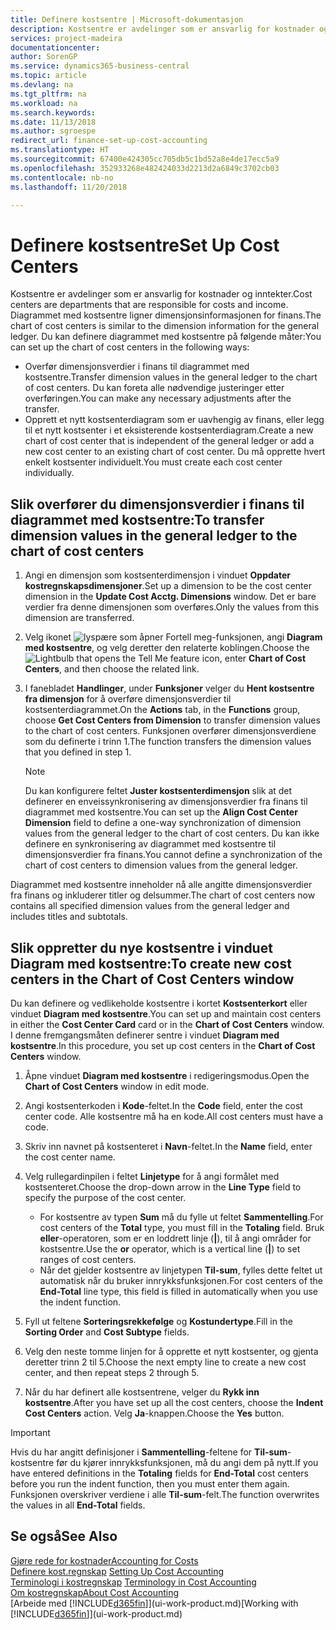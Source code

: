```yaml
---
title: Definere kostsentre | Microsoft-dokumentasjon
description: Kostsentre er avdelinger som er ansvarlig for kostnader og inntekter. Diagrammet med kostsentre ligner dimensjonsinformasjonen for finans.
services: project-madeira
documentationcenter: 
author: SorenGP
ms.service: dynamics365-business-central
ms.topic: article
ms.devlang: na
ms.tgt_pltfrm: na
ms.workload: na
ms.search.keywords: 
ms.date: 11/13/2018
ms.author: sgroespe
redirect_url: finance-set-up-cost-accounting
ms.translationtype: HT
ms.sourcegitcommit: 67400e424305cc705db5c1bd52a8e4de17ecc5a9
ms.openlocfilehash: 352933268e482424033d2213d2a6849c3702cb03
ms.contentlocale: nb-no
ms.lasthandoff: 11/20/2018

---
```

# <a name="set-up-cost-centers"></a><span data-ttu-id="18d00-104">Definere kostsentre</span><span class="sxs-lookup"><span data-stu-id="18d00-104">Set Up Cost Centers</span></span>
<span data-ttu-id="18d00-105">Kostsentre er avdelinger som er ansvarlig for kostnader og inntekter.</span><span class="sxs-lookup"><span data-stu-id="18d00-105">Cost centers are departments that are responsible for costs and income.</span></span> <span data-ttu-id="18d00-106">Diagrammet med kostsentre ligner dimensjonsinformasjonen for finans.</span><span class="sxs-lookup"><span data-stu-id="18d00-106">The chart of cost centers is similar to the dimension information for the general ledger.</span></span> <span data-ttu-id="18d00-107">Du kan definere diagrammet med kostsentre på følgende måter:</span><span class="sxs-lookup"><span data-stu-id="18d00-107">You can set up the chart of cost centers in the following ways:</span></span>  

-   <span data-ttu-id="18d00-108">Overfør dimensjonsverdier i finans til diagrammet med kostsentre.</span><span class="sxs-lookup"><span data-stu-id="18d00-108">Transfer dimension values in the general ledger to the chart of cost centers.</span></span> <span data-ttu-id="18d00-109">Du kan foreta alle nødvendige justeringer etter overføringen.</span><span class="sxs-lookup"><span data-stu-id="18d00-109">You can make any necessary adjustments after the transfer.</span></span>  
-   <span data-ttu-id="18d00-110">Opprett et nytt kostsenterdiagram som er uavhengig av finans, eller legg til et nytt kostsenter i et eksisterende kostsenterdiagram.</span><span class="sxs-lookup"><span data-stu-id="18d00-110">Create a new chart of cost center that is independent of the general ledger or add a new cost center to an existing chart of cost center.</span></span> <span data-ttu-id="18d00-111">Du må opprette hvert enkelt kostsenter individuelt.</span><span class="sxs-lookup"><span data-stu-id="18d00-111">You must create each cost center individually.</span></span>  

## <a name="to-transfer-dimension-values-in-the-general-ledger-to-the-chart-of-cost-centers"></a><span data-ttu-id="18d00-112">Slik overfører du dimensjonsverdier i finans til diagrammet med kostsentre:</span><span class="sxs-lookup"><span data-stu-id="18d00-112">To transfer dimension values in the general ledger to the chart of cost centers</span></span>  
1.  <span data-ttu-id="18d00-113">Angi en dimensjon som kostsenterdimensjon i vinduet **Oppdater kostregnskapsdimensjoner**.</span><span class="sxs-lookup"><span data-stu-id="18d00-113">Set up a dimension to be the cost center dimension in the **Update Cost Acctg. Dimensions** window.</span></span> <span data-ttu-id="18d00-114">Det er bare verdier fra denne dimensjonen som overføres.</span><span class="sxs-lookup"><span data-stu-id="18d00-114">Only the values from this dimension are transferred.</span></span>  
2.  <span data-ttu-id="18d00-115">Velg ikonet ![lyspære som åpner Fortell meg-funksjonen](media/ui-search/search_small.png "Fortell hva du vil gjøre"), angi **Diagram med kostsentre**, og velg deretter den relaterte koblingen.</span><span class="sxs-lookup"><span data-stu-id="18d00-115">Choose the ![Lightbulb that opens the Tell Me feature](media/ui-search/search_small.png "Tell me what you want to do") icon, enter **Chart of Cost Centers**, and then choose the related link.</span></span>  
3.  <span data-ttu-id="18d00-116">I fanebladet **Handlinger**, under **Funksjoner** velger du **Hent kostsentre fra dimensjon** for å overføre dimensjonsverdier til kostsenterdiagrammet.</span><span class="sxs-lookup"><span data-stu-id="18d00-116">On the **Actions** tab, in the **Functions** group, choose **Get Cost Centers from Dimension** to transfer dimension values to the chart of cost centers.</span></span> <span data-ttu-id="18d00-117">Funksjonen overfører dimensjonsverdiene som du definerte i trinn 1.</span><span class="sxs-lookup"><span data-stu-id="18d00-117">The function transfers the dimension values that you defined in step 1.</span></span>  

    > [!NOTE]  
    >  <span data-ttu-id="18d00-118">Du kan konfigurere feltet **Juster kostsenterdimensjon** slik at det definerer en enveissynkronisering av dimensjonsverdier fra finans til diagrammet med kostsentre.</span><span class="sxs-lookup"><span data-stu-id="18d00-118">You can set up the **Align Cost Center Dimension**  field to define a one-way synchronization of dimension values from the general ledger to the chart of cost centers.</span></span> <span data-ttu-id="18d00-119">Du kan ikke definere en synkronisering av diagrammet med kostsentre til dimensjonsverdier fra finans.</span><span class="sxs-lookup"><span data-stu-id="18d00-119">You cannot define a synchronization of the chart of cost centers to dimension values from the general ledger.</span></span>  

<span data-ttu-id="18d00-120">Diagrammet med kostsentre inneholder nå alle angitte dimensjonsverdier fra finans og inkluderer titler og delsummer.</span><span class="sxs-lookup"><span data-stu-id="18d00-120">The chart of cost centers now contains all specified dimension values from the general ledger and includes titles and subtotals.</span></span>  

## <a name="to-create-new-cost-centers-in-the-chart-of-cost-centers-window"></a><span data-ttu-id="18d00-121">Slik oppretter du nye kostsentre i vinduet Diagram med kostsentre:</span><span class="sxs-lookup"><span data-stu-id="18d00-121">To create new cost centers in the Chart of Cost Centers window</span></span>  
<span data-ttu-id="18d00-122">Du kan definere og vedlikeholde kostsentre i kortet **Kostsenterkort** eller vinduet **Diagram med kostsentre**.</span><span class="sxs-lookup"><span data-stu-id="18d00-122">You can set up and maintain cost centers in either the **Cost Center Card** card or in the **Chart of Cost Centers** window.</span></span> <span data-ttu-id="18d00-123">I denne fremgangsmåten definerer sentre i vinduet **Diagram med kostsentre**.</span><span class="sxs-lookup"><span data-stu-id="18d00-123">In this procedure, you set up cost centers in the **Chart of Cost Centers** window.</span></span>  

1. <span data-ttu-id="18d00-124">Åpne vinduet **Diagram med kostsentre** i redigeringsmodus.</span><span class="sxs-lookup"><span data-stu-id="18d00-124">Open the **Chart of Cost Centers** window in edit mode.</span></span>  
2. <span data-ttu-id="18d00-125">Angi kostsenterkoden i **Kode**-feltet.</span><span class="sxs-lookup"><span data-stu-id="18d00-125">In the **Code** field, enter the cost center code.</span></span> <span data-ttu-id="18d00-126">Alle kostsentre må ha en kode.</span><span class="sxs-lookup"><span data-stu-id="18d00-126">All cost centers must have a code.</span></span>  
3. <span data-ttu-id="18d00-127">Skriv inn navnet på kostsenteret i **Navn**-feltet.</span><span class="sxs-lookup"><span data-stu-id="18d00-127">In the **Name** field, enter the cost center name.</span></span>  
4. <span data-ttu-id="18d00-128">Velg rullegardinpilen i feltet **Linjetype** for å angi formålet med kostsenteret.</span><span class="sxs-lookup"><span data-stu-id="18d00-128">Choose the drop-down arrow in the **Line Type** field to specify the purpose of the cost center.</span></span>  

    - <span data-ttu-id="18d00-129">For kostsentre av typen **Sum** må du fylle ut feltet **Sammentelling**.</span><span class="sxs-lookup"><span data-stu-id="18d00-129">For cost centers of the **Total** type, you must fill in the **Totaling** field.</span></span> <span data-ttu-id="18d00-130">Bruk **eller**-operatoren, som er en loddrett linje (**&#124;**), til å angi områder for kostsentre.</span><span class="sxs-lookup"><span data-stu-id="18d00-130">Use the **or** operator, which is a vertical line (**&#124;**) to set ranges of cost centers.</span></span>  
    - <span data-ttu-id="18d00-131">Når det gjelder kostsentre av linjetypen **Til-sum**, fylles dette feltet ut automatisk når du bruker innrykksfunksjonen.</span><span class="sxs-lookup"><span data-stu-id="18d00-131">For cost centers of the **End-Total** line type, this field is filled in automatically when you use the indent function.</span></span>  
5.  <span data-ttu-id="18d00-132">Fyll ut feltene **Sorteringsrekkefølge** og **Kostundertype**.</span><span class="sxs-lookup"><span data-stu-id="18d00-132">Fill in the **Sorting Order** and **Cost Subtype** fields.</span></span>  
6.  <span data-ttu-id="18d00-133">Velg den neste tomme linjen for å opprette et nytt kostsenter, og gjenta deretter trinn 2 til 5.</span><span class="sxs-lookup"><span data-stu-id="18d00-133">Choose the next empty line to create a new cost center, and then repeat steps 2 through 5.</span></span>  
7.  <span data-ttu-id="18d00-134">Når du har definert alle kostsentrene, velger du **Rykk inn kostsentre**.</span><span class="sxs-lookup"><span data-stu-id="18d00-134">After you have set up all the cost centers, choose the **Indent Cost Centers** action.</span></span> <span data-ttu-id="18d00-135">Velg **Ja**-knappen.</span><span class="sxs-lookup"><span data-stu-id="18d00-135">Choose the **Yes** button.</span></span>  

> [!IMPORTANT]  
>  <span data-ttu-id="18d00-136">Hvis du har angitt definisjoner i **Sammentelling**-feltene for **Til-sum**-kostsentre før du kjører innrykksfunksjonen, må du angi dem på nytt.</span><span class="sxs-lookup"><span data-stu-id="18d00-136">If you have entered definitions in the **Totaling** fields for **End-Total** cost centers before you run the indent function, then you must enter them again.</span></span> <span data-ttu-id="18d00-137">Funksjonen overskriver verdiene i alle **Til-sum**-felt.</span><span class="sxs-lookup"><span data-stu-id="18d00-137">The function overwrites the values in all **End-Total** fields.</span></span>  

## <a name="see-also"></a><span data-ttu-id="18d00-138">Se også</span><span class="sxs-lookup"><span data-stu-id="18d00-138">See Also</span></span>  
[<span data-ttu-id="18d00-139">Gjøre rede for kostnader</span><span class="sxs-lookup"><span data-stu-id="18d00-139">Accounting for Costs</span></span>](finance-manage-cost-accounting.md)  
<span data-ttu-id="18d00-140">[Definere kost.regnskap](finance-set-up-cost-accounting.md) </span><span class="sxs-lookup"><span data-stu-id="18d00-140">[Setting Up Cost Accounting](finance-set-up-cost-accounting.md) </span></span>  
<span data-ttu-id="18d00-141">[Terminologi i kostregnskap](finance-terminology-in-cost-accounting.md) </span><span class="sxs-lookup"><span data-stu-id="18d00-141">[Terminology in Cost Accounting](finance-terminology-in-cost-accounting.md) </span></span>  
[<span data-ttu-id="18d00-142">Om kostregnskap</span><span class="sxs-lookup"><span data-stu-id="18d00-142">About Cost Accounting</span></span>](finance-about-cost-accounting.md)  
<span data-ttu-id="18d00-143">[Arbeide med [!INCLUDE[d365fin](includes/d365fin_md.md)]](ui-work-product.md)</span><span class="sxs-lookup"><span data-stu-id="18d00-143">[Working with [!INCLUDE[d365fin](includes/d365fin_md.md)]](ui-work-product.md)</span></span>

